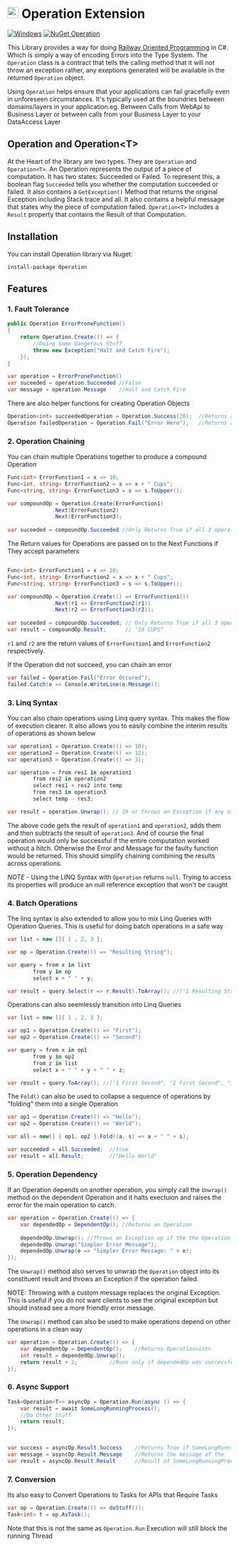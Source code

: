 

<h1 style="vertical-align:middle">
	<img src="https://raw.githubusercontent.com/odytrice/Operation/master/operation.png" width="25" alt="Logo"/> Operation Extension</h1>
	
[![Windows](https://ci.appveyor.com/api/projects/status/m4xei8kvod9fguqk/branch/master?svg=true)](https://ci.appveyor.com/project/odytrice/operation/branch/master)
[![NuGet Operation](https://img.shields.io/nuget/v/Operation.svg?style=flat)](https://www.nuget.org/packages/Operation)

This Library provides a way for doing [Railway Oriented Programming](http://fsharpforfunandprofit.com/rop/) in C#. Which is simply a way of encoding Errors into the Type System.  The `Operation` class is a contract
that tells the calling method that it will not throw an exception rather, any exeptions generated will be available in the returned `Operation` object.

Using `Operation` helps ensure that your applications can fail gracefully even in unforeseen circumstances. It's typically used at the boundries 
between domains/layers in your application.eg. Between Calls from WebApi to Business Layer or between calls from your Business Layer to your DataAccess Layer

## Operation and Operation&lt;T&gt;

At the Heart of the library are two types. They are `Operation` and `Operation<T>`. 
An Operation represents the output of a piece of computation. It has two states: Succeeded or Failed. 
To represent this, a boolean flag `Succeeded` tells you whether the computation succeeded or failed.
It also contains a `GetException()` Method that returns the original Exception including Stack trace and all.
It also contains a helpful message that states why the piece of computation failed. `Operation<T>` 
includes a `Result` property that contains the Result of that Computation.

## Installation 
You can install Operation library via Nuget:

`install-package Operation`

## Features
### 1. Fault Tolerance

```csharp
public Operation ErrorProneFunction()
{
    return Operation.Create(() => {
    	//Doing Some Dangerous Stuff
    	throw new Exception("Halt and Catch Fire");
    });
}

var operation = ErrorProneFunction()
var suceeded = operation.Succeeded //False
var message = operation.Message    //Halt and Catch Fire
```
There are also helper functions for creating Operation Objects
```csharp
Operation<int> succeededOperation = Operation.Success(20);	//Returns a Successful Operation<int>
Operation failedOperation = Operation.Fail("Error Here");	//Returns a Failed Operation with the Corresponding Page
```

### 2. Operation Chaining
You can chain multiple Operations together to produce a compound Operation

```csharp
Func<int> ErrorFunction1 = x => 10;
Func<int, string> ErrorFunction2 = x => x + " Cups";
Func<string, string> ErrorFunction3 = s => s.ToUpper();

var compoundOp = Operation.Create(ErrorFunction1)
			  .Next(ErrorFunction2)
			  .Next(ErrorFunction3);
							  
var suceeded = compoundOp.Succeeded //Only Returns True if all 3 operations Succeeded
```

The Return values for Operations are passed on to the Next Functions if They accept parameters

```csharp

Func<int> ErrorFunction1 = x => 10;
Func<int, string> ErrorFunction2 = x => x + " Cups";
Func<string, string> ErrorFunction3 = s => s.ToUpper();

var compoundOp = Operation.Create(() => ErrorFunction1())
			  .Next(r1 => ErrorFunction2(r1))
			  .Next(r2 => ErrorFunction3(r2));
						  							  
var suceeded = compoundOp.Succeeded; // Only Returns True if all 3 operations Succeeded
var result = compoundOp.Result;	     // "10 CUPS"
```
`r1` and `r2` are the return values of `ErrorFunction1` and `ErrorFunction2` respectively.

If the Operation did not succeed, you can chain an error

```csharp
var failed = Operation.Fail("Error Occured");
failed.Catch(o => Console.WriteLine(o.Message));
```

### 3. Linq Syntax

You can also chain operations using Linq query syntax. This makes the flow of execution clearer. 
    It also allows you to easily combine the interim results of operations as shown below

```csharp
var operation1 = Operation.Create(() => 10);
var operation2 = Operation.Create(() => 12);
var operation3 = Operation.Create(() => 3);

var operation = from res1 in operation1
		from res2 in operation2
		select res1 + res2 into temp
		from res3 in operation3
		select temp - res3;

var result = operation.Unwrap(); // 19 or throws an Exception if any of the Operations failed
```
The above code gets the result of `operation1` and `operation2`, adds them and then subtracts
the result of `operation3`. And of course the final operation would only be successful
if the entire computation worked without a hitch. Otherwise the Error and Message for the 
faulty function would be returned.
This should simplify chaining combining the results across operations.

*NOTE* - Using the LINQ Syntax with `Operation` returns `null`. 
Trying to access its properties will produce an null reference exception that won't be caught

### 4. Batch Operations
The linq syntax is also extended to allow you to mix Linq Queries with Operation Queries. 
This is useful for doing batch operations in a safe way

```csharp
var list = new []{ 1 , 2, 3 };

var op = Operation.Create(() => "Resulting String");

var query = from x in list
	    from y in op
	    select x + " " + y;

var result = query.Select(r => r.Result).ToArray(); //["1 Resulting String", "2 Resulting String", "3 Resulting String"]
```

Operations can also seemlessly transition into Linq Queries

```csharp
var list = new []{ 1 , 2, 3 };

var op1 = Operation.Create(() => "First");
var op2 = Operation.Create(() => "Second")

var query = from x in op1
	    from y in op2
	    from z in list
	    select x + " " + y + " " + z;

var result = query.ToArray(); //["1 First Second", "2 First Second", "3 First Second"]
```

The `Fold()` can also be used to collapse a sequence of operations by "folding" them into a single Operation

```csharp
var op1 = Operation.Create(() => "Hello");
var op2 = Operation.Create(() => "World");

var all = new[] { op1, op2 }.Fold((a, s) => a + " " + s);

var succeeded = all.Succeeded;	//true 
var result = all.Result;		//"Hello World"
```
### 5. Operation Dependency

If an Operation depends on another operation, you simply call the `Unwrap()` method on the dependent Operation
and it halts exectuion and raises the error for the main operation to catch.

```csharp
var operation = Operation.Create(() => {
    var dependedOp = DependentOp();	//Returns an Operation
		
    dependedOp.Unwrap(); //Throws an Exception up if the the Operation did not succeed
    dependedOp.Unwrap("Simpler Error Message");
    dependedOp.Unwrap(e => "Simpler Error Message: " + e);
});
```
The `Unwrap()` method also serves to unwrap the `Operation` object into its constituent 
result and throws an Exception if the operation failed.

NOTE: Throwing with a custom message replaces the original Exception. 
This is useful if you do not want clients to see the original exception 
but should instead see a more friendly error message.

The `Unwrap()` method can also be used to make operations depend on other operations in a
clean way

```csharp
var operation = Operation.Create(() => {
    var dependentOp = DependentOp();  	//Returns Operation<int>
    int result = dependedOp.Unwrap();
    return result + 2;			//Runs only if dependedOp was successful.
});
```

### 6. Async Support
```csharp
Task<Operation<T>> asyncOp = Operation.Run(async () => {
    var result = await SomeLongRunningProcess();
    //Do Other Stuff
    return result;
});
	

var success = asyncOp.Result.Success	//Returns True if SomeLongRunningProcess() succeeds
var message = asyncOp.Result.Message	//Returns the message of the
var result = asyncOp.Result.Result		//Result of SomeLongRunningProcess() 
```

### 7. Conversion
Its also easy to Convert Operations to Tasks for APIs that Require Tasks

```csharp
var op = Operation.Create(() => doStuff());
Task<int> t = op.AsTask();
```

Note that this is not the same as `Operation.Run` Execution will still block the running Thread
